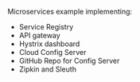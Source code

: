 Microservices example implementing:
- Service Registry
- API gateway
- Hystrix dashboard
- Cloud Config Server
- GitHub Repo for Config Server
- Zipkin and Sleuth
